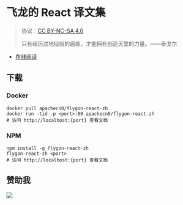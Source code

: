 # 飞龙的 React 译文集

> 协议：[CC BY-NC-SA 4.0](http://creativecommons.org/licenses/by-nc-sa/4.0/)
> 
> 只有经历过地狱般的磨练，才能拥有创造天堂的力量。——泰戈尔

* [在线阅读](https://react.flygon.net)
## 下载

### Docker

```
docker pull apachecn0/flygon-react-zh
docker run -tid -p <port>:80 apachecn0/flygon-react-zh
# 访问 http://localhost:{port} 查看文档
```

### NPM

```
npm install -g flygon-react-zh
flygon-react-zh <port>
# 访问 http://localhost:{port} 查看文档
```

## 赞助我

![](https://img-blog.csdnimg.cn/20200112005920729.png)
